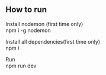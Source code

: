 ## How to run

Install nodemon (first time only)  
npm i -g nodemon

Install all dependencies(first time only)  
npm i

Run  
npm run dev
